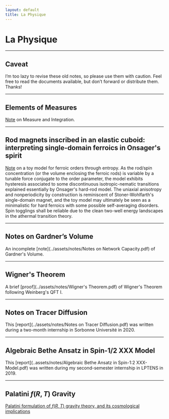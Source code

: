 ```yaml
---
layout: default
title: La Physique
---
```

# La Physique

---

## Caveat

I’m too lazy to revise these old notes, so please use them with caution. Feel free to read the documents available, but don’t forward or distribute them. Thanks!

---

## Elements of Measures
[Note](../assets/notes/Measures.pdf) on Measure and Integration.

___

## Rod magnets inscribed in an elastic cuboid: interpreting single-domain ferroics in Onsager's spirit

[Note](https://arxiv.org/abs/2206.01811) on a toy model for ferroic orders through entropy. As the rod/spin concentration (or the volume enclosing the ferroic rods) is variable by a tunable force conjugate to the order parameter, the model exhibits hysteresis associated to some discontinuous isotropic-nematic transitions explained essentially by Onsager's hard-rod model. The uniaxial anisotropy and nonperiodicity by construction is reminiscent of Stoner-Wohlfarth's single-domain magnet, and the toy model may ultimately be seen as a minimalistic for hard ferroics with some possible self-averaging disorders. Spin togglings shall be reliable due to the clean two-well energy landscapes in the athermal transition theory.

___

## Notes on Gardner’s Volume
An incomplete [note](../assets/notes/Notes on Network Capacity.pdf) of Gardner's Volume.

___

## Wigner's Theorem
A brief [proof](../assets/notes/Wigner's Theorem.pdf) of Wigner's Theorem following Weinberg's QFT I.

___

## Notes on Tracer Diffusion
This [report](../assets/notes/Notes on Tracer Diffusion.pdf) was written during a two-month internship in Sorbonne Université in 2020.

___

## Algebraic Bethe Ansatz in Spin-1/2 XXX Model
This [report](..assets/notes/Algebraic Bethe Ansatz in Spin-1:2 XXX-Model.pdf) was written during my second-semester internship in LPTENS in 2019.

___

## Palatini $f(R, T)$ Gravity
[Palatini formulation of $f(R, T)$ gravity theory, and its cosmological implications](https://link.springer.com/article/10.1140/epjc/s10052-018-5923-9)
